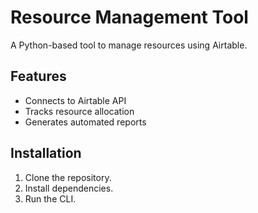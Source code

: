 # Resource Management Tool
A Python-based tool to manage resources using Airtable.

## Features
- Connects to Airtable API
- Tracks resource allocation
- Generates automated reports

## Installation
1. Clone the repository.
2. Install dependencies.
3. Run the CLI.
